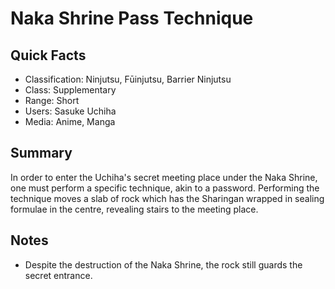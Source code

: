 # Naka Shrine Pass Technique

## Quick Facts
- Classification: Ninjutsu, Fūinjutsu, Barrier Ninjutsu
- Class: Supplementary
- Range: Short
- Users: Sasuke Uchiha
- Media: Anime, Manga

## Summary
In order to enter the Uchiha's secret meeting place under the Naka Shrine, one must perform a specific technique, akin to a password. Performing the technique moves a slab of rock which has the Sharingan wrapped in sealing formulae in the centre, revealing stairs to the meeting place.

## Notes
- Despite the destruction of the Naka Shrine, the rock still guards the secret entrance.
